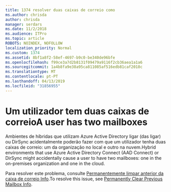 ```yaml
---
title: 1374 resolver duas caixas de correio como
ms.author: chrisda
author: chrisda
manager: serdars
ms.date: 11/2/2018
ms.audience: ITPro
ms.topic: article
ROBOTS: NOINDEX, NOFOLLOW
localization_priority: Normal
ms.custom: 1374
ms.assetid: 8bf1a8f2-58ef-4697-b9c0-be340de96bfe
ms.openlocfilehash: f99ce3a7d2b8131f09479a9116f2cb36aea1a1a6
ms.sourcegitcommit: 1a4b8fa9e38a95ca811085af516edb81caf2018c
ms.translationtype: MT
ms.contentlocale: pt-PT
ms.lasthandoff: 04/13/2019
ms.locfileid: "31856955"
---
```

# <a name="a-user-has-two-mailboxes"></a><span data-ttu-id="c3dc9-102">Um utilizador tem duas caixas de correio</span><span class="sxs-lookup"><span data-stu-id="c3dc9-102">A user has two mailboxes</span></span>

<span data-ttu-id="c3dc9-103">Ambientes de híbridas que utilizam Azure Active Directory ligar (das ligar) ou DirSync acidentalmente poderão fazer com que um utilizador tenha duas caixas de correio: um da organização no local e outro na nuvem.</span><span class="sxs-lookup"><span data-stu-id="c3dc9-103">Hybrid environments that use Azure Active Directory Connect (AAD Connect) or DirSync might accidentally cause a user to have two mailboxes: one in the on-premises organization and one in the cloud.</span></span>

<span data-ttu-id="c3dc9-104">Para resolver este problema, consulte [Permanentemente limpar anterior da caixa de correio Info](https://blogs.technet.microsoft.com/exchange/2018/01/17/permanently-clear-previous-mailbox-info/).</span><span class="sxs-lookup"><span data-stu-id="c3dc9-104">To resolve this issue, see [Permanently Clear Previous Mailbox Info](https://blogs.technet.microsoft.com/exchange/2018/01/17/permanently-clear-previous-mailbox-info/).</span></span>
